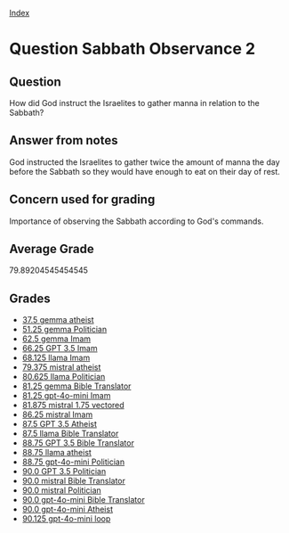 
[Index](../../index.md)
# Question Sabbath Observance 2
## Question
How did God instruct the Israelites to gather manna in relation to the Sabbath?

## Answer from notes
God instructed the Israelites to gather twice the amount of manna the day before the Sabbath so they would have enough to eat on their day of rest.

## Concern used for grading
Importance of observing the Sabbath according to God's commands.

## Average Grade
79.89204545454545

## Grades
 * [37.5 gemma atheist](../answers/gemma_atheist/Sabbath_Observance_2.md)
 * [51.25 gemma Politician](../answers/gemma_Politician/Sabbath_Observance_2.md)
 * [62.5 gemma Imam](../answers/gemma_Imam/Sabbath_Observance_2.md)
 * [66.25 GPT 3.5 Imam](../answers/GPT_3.5_Imam/Sabbath_Observance_2.md)
 * [68.125 llama Imam](../answers/llama_Imam/Sabbath_Observance_2.md)
 * [79.375 mistral atheist](../answers/mistral_atheist/Sabbath_Observance_2.md)
 * [80.625 llama Politician](../answers/llama_Politician/Sabbath_Observance_2.md)
 * [81.25 gemma Bible Translator](../answers/gemma_Bible_Translator/Sabbath_Observance_2.md)
 * [81.25 gpt-4o-mini Imam](../answers/gpt-4o-mini_Imam/Sabbath_Observance_2.md)
 * [81.875 mistral 1.75 vectored](../answers/mistral_1.75_vectored/Sabbath_Observance_2.md)
 * [86.25 mistral Imam](../answers/mistral_Imam/Sabbath_Observance_2.md)
 * [87.5 GPT 3.5 Atheist](../answers/GPT_3.5_Atheist/Sabbath_Observance_2.md)
 * [87.5 llama Bible Translator](../answers/llama_Bible_Translator/Sabbath_Observance_2.md)
 * [88.75 GPT 3.5 Bible Translator](../answers/GPT_3.5_Bible_Translator/Sabbath_Observance_2.md)
 * [88.75 llama atheist](../answers/llama_atheist/Sabbath_Observance_2.md)
 * [88.75 gpt-4o-mini Politician](../answers/gpt-4o-mini_Politician/Sabbath_Observance_2.md)
 * [90.0 GPT 3.5 Politician](../answers/GPT_3.5_Politician/Sabbath_Observance_2.md)
 * [90.0 mistral Bible Translator](../answers/mistral_Bible_Translator/Sabbath_Observance_2.md)
 * [90.0 mistral Politician](../answers/mistral_Politician/Sabbath_Observance_2.md)
 * [90.0 gpt-4o-mini Bible Translator](../answers/gpt-4o-mini_Bible_Translator/Sabbath_Observance_2.md)
 * [90.0 gpt-4o-mini Atheist](../answers/gpt-4o-mini_Atheist/Sabbath_Observance_2.md)
 * [90.125 gpt-4o-mini loop](../answers/gpt-4o-mini_loop/Sabbath_Observance_2.md)
